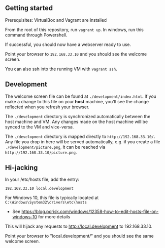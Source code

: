 ## Getting started

Prerequisites: VirtualBox and Vagrant are installed

From the root of this repository, run `vagrant up`. In windows, run this command through Powershell.

If successful, you should now have a webserver ready to use.

Point your browser to `192.168.33.10` and you should see the welcome screen. 

You can also ssh into the running VM with `vagrant ssh`.

## Development

The welcome screen file can be found at `./development/index.html`. If you make a change to this file on your **host** machine, you'll see the change reflected when you refresh your browser.

The `./development` directory is synchronized automatically between the host machine and VM. Any changes made on the host machine will be synced to the VM and vice-versa.

The `./development` directory is mapped directly to `http://192.168.33.10/`. Any file you drop in here will be served automatically, e.g. if you create a file `./development/picture.png`, it can be reached via `http://192.168.33.10/picture.png`.

## Hi-jacking

In your /etc/hosts file, add the entry:

```
192.168.33.10 local.development
```

For Windows 10, this file is typically located at `C:\Windows\System32\drivers\etc\hosts`
* See https://blog.pcrisk.com/windows/12358-how-to-edit-hosts-file-on-windows-10 for more details

This will hijack any requests to http://local.development to 192.168.33.10.

Point your browser to "local.development/" and you should see the same welcome screen.
